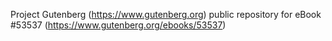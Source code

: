 Project Gutenberg (https://www.gutenberg.org) public repository for
eBook #53537 (https://www.gutenberg.org/ebooks/53537)
